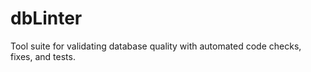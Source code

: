 # dbLinter
Tool suite for validating database quality with automated code checks, fixes, and tests.
